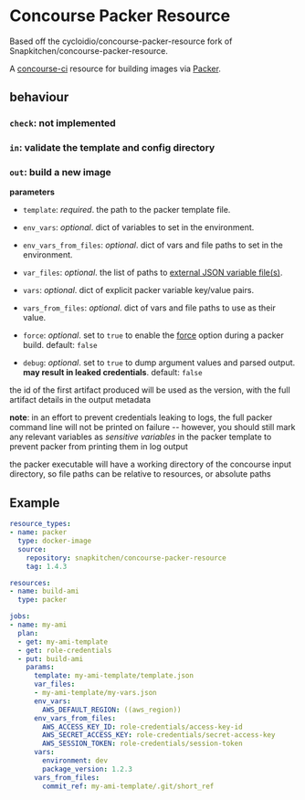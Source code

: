 # Concourse Packer Resource

Based off the cycloidio/concourse-packer-resource fork of Snapkitchen/concourse-packer-resource.

A [concourse-ci](https://concourse-ci.org) resource for building images via [Packer](https://www.packer.io).

## behaviour

### `check`: not implemented

### `in`: validate the template and config directory

### `out`: build a new image

**parameters**

- `template`: _required_. the path to the packer template file.

- `env_vars`: _optional_. dict of variables to set in the environment.

- `env_vars_from_files`: _optional_. dict of vars and file paths to set in the environment.

- `var_files`: _optional_. the list of paths to [external JSON variable file(s)](https://www.packer.io/docs/templates/user-variables.html).

- `vars`: _optional_. dict of explicit packer variable key/value pairs.

- `vars_from_files`: _optional_. dict of vars and file paths to use as their value.

- `force`: _optional_. set to `true` to enable the [force](https://packer.io/docs/commands/build.html#force) option during a packer build. default: `false`

- `debug`: _optional_. set to `true` to dump argument values and parsed output. **may result in leaked credentials**. default: `false`

the id of the first artifact produced will be used as the version, with the full artifact details in the output metadata

**note**: in an effort to prevent credentials leaking to logs, the full packer command line will not be printed on failure -- however, you should still mark any relevant variables as _sensitive variables_ in the packer template to prevent packer from printing them in log output

the packer executable will have a working directory of the concourse input directory, so file paths can be relative to resources, or absolute paths

## Example

```yaml
resource_types:
- name: packer
  type: docker-image
  source:
    repository: snapkitchen/concourse-packer-resource
    tag: 1.4.3

resources:
- name: build-ami
  type: packer

jobs:
- name: my-ami
  plan:
  - get: my-ami-template
  - get: role-credentials
  - put: build-ami
    params:
      template: my-ami-template/template.json
      var_files:
      - my-ami-template/my-vars.json
      env_vars:
        AWS_DEFAULT_REGION: ((aws_region))
      env_vars_from_files:
        AWS_ACCESS_KEY_ID: role-credentials/access-key-id
        AWS_SECRET_ACCESS_KEY: role-credentials/secret-access-key
        AWS_SESSION_TOKEN: role-credentials/session-token
      vars:
        environment: dev
        package_version: 1.2.3
      vars_from_files:
        commit_ref: my-ami-template/.git/short_ref
```
